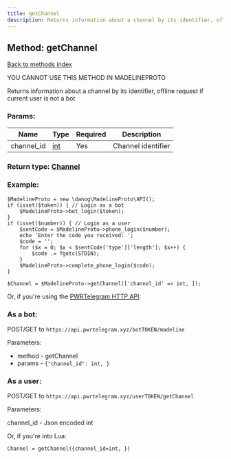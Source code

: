 ```yaml
---
title: getChannel
description: Returns information about a channel by its identifier, offline request if current user is not a bot
---
```

## Method: getChannel  
[Back to methods index](index.md)


YOU CANNOT USE THIS METHOD IN MADELINEPROTO


Returns information about a channel by its identifier, offline request if current user is not a bot

### Params:

| Name     |    Type       | Required | Description |
|----------|---------------|----------|-------------|
|channel\_id|[int](../types/int.md) | Yes|Channel identifier|


### Return type: [Channel](../types/Channel.md)

### Example:


```
$MadelineProto = new \danog\MadelineProto\API();
if (isset($token)) { // Login as a bot
    $MadelineProto->bot_login($token);
}
if (isset($number)) { // Login as a user
    $sentCode = $MadelineProto->phone_login($number);
    echo 'Enter the code you received: ';
    $code = '';
    for ($x = 0; $x < $sentCode['type']['length']; $x++) {
        $code .= fgetc(STDIN);
    }
    $MadelineProto->complete_phone_login($code);
}

$Channel = $MadelineProto->getChannel(['channel_id' => int, ]);
```

Or, if you're using the [PWRTelegram HTTP API](https://pwrtelegram.xyz):

### As a bot:

POST/GET to `https://api.pwrtelegram.xyz/botTOKEN/madeline`

Parameters:

* method - getChannel
* params - `{"channel_id": int, }`



### As a user:

POST/GET to `https://api.pwrtelegram.xyz/userTOKEN/getChannel`

Parameters:

channel_id - Json encoded int




Or, if you're into Lua:

```
Channel = getChannel({channel_id=int, })
```

